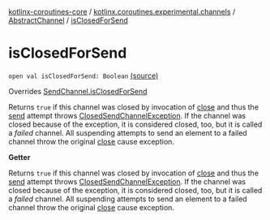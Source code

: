 [kotlinx-coroutines-core](../../index.md) / [kotlinx.coroutines.experimental.channels](../index.md) / [AbstractChannel](index.md) / [isClosedForSend](.)

# isClosedForSend

`open val isClosedForSend: Boolean` [(source)](http://github.com/kotlin/kotlinx.coroutines/tree/master/kotlinx-coroutines-core/src/main/kotlin/kotlinx/coroutines/experimental/channels/AbstractChannel.kt#L57)

Overrides [SendChannel.isClosedForSend](../-send-channel/is-closed-for-send.md)

Returns `true` if this channel was closed by invocation of [close](close.md) and thus
the [send](send.md) attempt throws [ClosedSendChannelException](../-closed-send-channel-exception/index.md). If the channel was closed because of the exception, it
is considered closed, too, but it is called a *failed* channel. All suspending attempts to send
an element to a failed channel throw the original [close](close.md) cause exception.

**Getter**

Returns `true` if this channel was closed by invocation of [close](close.md) and thus
the [send](send.md) attempt throws [ClosedSendChannelException](../-closed-send-channel-exception/index.md). If the channel was closed because of the exception, it
is considered closed, too, but it is called a *failed* channel. All suspending attempts to send
an element to a failed channel throw the original [close](close.md) cause exception.

